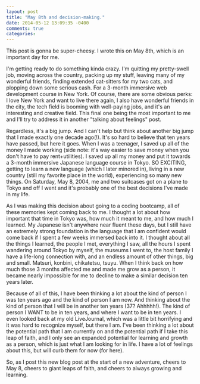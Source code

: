 ```yaml
---
layout: post
title: "May 8th and decision-making."
date: 2014-05-12 13:09:35 -0400
comments: true
categories: 
---
```


This post is gonna be super-cheesy. I wrote this on May 8th, which is an important day for me.

I'm getting ready to do something kinda crazy. I'm quitting my pretty-swell job, moving across the country, packing up my stuff, leaving many of my wonderful friends, finding extended cat-sitters for my two cats, and plopping down some serious cash. For a 3-month immersive web development course in New York. Of course, there are some obvious perks: I love New York and want to live there again, I also have wonderful friends in the city, the tech field is booming with well-paying jobs, and it's an interesting and creative field. This final one being the most important to me and I'll try to address it in another "talking about feelings" post. 

Regardless, it's a big jump. And I can't help but think about another big jump that I made exactly one decade ago(!). It's so hard to believe that ten years have passed, but here it goes. When I was a teenager, I saved up all of the money I made working (side note: it's way easier to save money when you don't have to pay rent+utilities). I saved up all my money and put it towards a 3-month immersive Japanese language course in Tokyo. SO EXCITING, getting to learn a new language (which I later minored in), living in a new country (still my favorite place in the world), experiencing so many new things. On Saturday, May 8, 2004, me and two suitcases got on a plane to Tokyo and off I went and it's probably one of the best decisions I've made in my life.

As I was making this decision about going to a coding bootcamp, all of these memories kept coming back to me. I thought a lot about how important that time in Tokyo was, how much it meant to me, and how much I learned. My Japanese isn't anywhere near fluent these days, but I still have an extremely strong foundation in the language that I am confident would come back if I spent a few weeks immersed back into it. I thought about all the things I learned, the people I met, everything I saw, all the hours I spent wandering around Tokyo by myself, the museums I went to, the host family I have a life-long connection with, and an endless amount of other things, big and small. Matsuri, konbini, chikatetsu, tsuyu. When I think back on how much those 3 months affected me and made me grow as a person, it became nearly impossible for me to decline to make a similar decision ten years later.

Because of all of this, I have been thinking a lot about the kind of person I was ten years ago and the kind of person I am now. And thinking about the kind of person that I will be in another ten years (37? Ahhhhh!). The kind of person I WANT to be in ten years, and where I want to be in ten years. I even looked back at my old LiveJournal, which was a little bit horrifying and it was hard to recognize myself, but there I am. I've been thinking a lot about the potential path that I am currently on and the potential path if I take this leap of faith, and I only see an expanded potential for learning and growth as a person, which is just what I am looking for in life. I have a lot of feelings about this, but will curb them for now (for here).

So, as I post this new blog post at the start of a new adventure, cheers to May 8, cheers to giant leaps of faith, and cheers to always growing and learning.